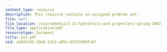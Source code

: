 ```yaml
---
content_type: resource
description: This resource contains an assigned problem set.
file: null
file_location: /coursemedia/2-23-hydrofoils-and-propellers-spring-2007/aa825c6238a6115da05e6157e889fcb7_ps3.pdf
file_type: application/pdf
resourcetype: Document
title: ps3.pdf
uid: aa825c62-38a6-115d-a05e-6157e889fcb7
---
```

